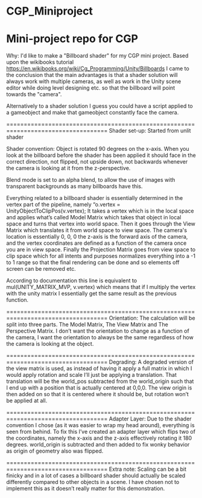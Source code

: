 # CGP_Miniproject
 Mini-project repo for CGP
===================================================================================
Why:
I'd like to make a "Billboard shader" for my CGP mini project. Based upon the wikibooks tutorial https://en.wikibooks.org/wiki/Cg_Programming/Unity/Billboards I came to the conclusion that the main advantages is that a shader solution will always work with multiple cameras, as well as work in the Unity scene editor while doing level designing etc. so that the billboard will point towards the "camera".

Alternatively to a shader solution I guess you could have a script applied to a gameobject and make that gameobject constantly face the camera.

===================================================================================
Shader set-up:
Started from unlit shader

Shader convention: Object is rotated 90 degrees on the x-axis. When you look at the billboard before the shader has been applied it should face in the correct direction, not flipped, not upside down, not backwards whenever the camera is looking at it from the z-perspective. 

Blend mode is set to an alpha blend, to allow the use of images with transparent backgrounds as many billboards have this.

Everything related to a billboard shader is essentially determined in the vertex part of the pipeline, namely “o.vertex = UnityObjectToClipPos(v.vertex); It takes a vertex which is in the local space and applies what’s called Model Matrix which takes that object in local space and turns that vertex into world space. Then it goes through the View Matrix which translates it from world space to view space. The camera's location is essentially 0, 0, 0 the z-axis is the forward axis of the camera, and the vertex coordinates are defined as a function of the camera once you are in view space. Finally the Projection Matrix goes from view space to clip space which for all intents and purposes normalizes everything into a -1 to 1 range so that the final rendering can be done and so elements off screen can be removed etc. 

According to documentation this line is equivalent to mul(UNITY_MATRIX_MVP, v.vertex) which means that if I multiply the vertex with the unity matrix I essentially get the same result as the previous function. 

===================================================================================
Orientation:
The calculation will be split into three parts. The Model Matrix, The View Matrix and The Perspective Matrix. I don’t want the orientation to change as a function of the camera, I want the orientation to always be the same regardless of how the camera is looking at the object.

===================================================================================
Degrading:
A degraded version of the view matrix is used, as instead of having it apply a full matrix in which I would apply rotation and scale I’ll just be applying a translation. That translation will be the world_pos subtracted from the world_origin such that I end up with a position that is actually centered at 0,0,0. The view origin is then added on so that it is centered where it should be, but rotation won’t be applied at all.

===================================================================================
Adapter Layer:
Due to the shader convention I chose (as it was easier to wrap my head around), everything is seen from behind. To fix this I’ve created an adapter layer which flips two of the coordinates, namely the x-axis and the z-axis effectively rotating it 180 degrees. world_origin is subtracted and then added to fix wonky behavior as origin of geometry also was flipped.

===================================================================================
Extra note:
Scaling can be a bit finicky and in a lot of cases a billboard shader should actually be scaled differently compared to other objects in a scene. I have chosen not to implement this as it doesn’t really matter for this demonstration.

